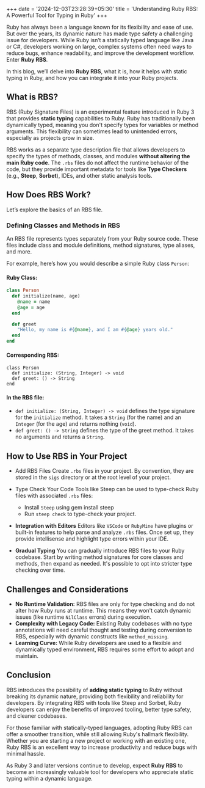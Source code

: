 +++
date = '2024-12-03T23:28:39+05:30'
title = 'Understanding Ruby RBS: A Powerful Tool for Typing in Ruby'
+++

Ruby has always been a language known for its flexibility and ease of use. But over the years, its dynamic nature has made type safety a challenging issue for developers. While Ruby isn’t a statically typed language like Java or C#, developers working on large, complex systems often need ways to reduce bugs, enhance readability, and improve the development workflow. Enter **Ruby RBS**.

In this blog, we’ll delve into **Ruby RBS**, what it is, how it helps with static typing in Ruby, and how you can integrate it into your Ruby projects.

## What is RBS?

RBS (Ruby Signature Files) is an experimental feature introduced in Ruby 3 that provides **static typing** capabilities to Ruby. Ruby has traditionally been dynamically typed, meaning you don't specify types for variables or method arguments. This flexibility can sometimes lead to unintended errors, especially as projects grow in size.

RBS works as a separate type description file that allows developers to specify the types of methods, classes, and modules **without altering the main Ruby code**. The `.rbs` files do not affect the runtime behavior of the code, but they provide important metadata for tools like **Type Checkers** (e.g., **Steep**, **Sorbet**), IDEs, and other static analysis tools.

## How Does RBS Work?

Let’s explore the basics of an RBS file.

### Defining Classes and Methods in RBS

An RBS file represents types separately from your Ruby source code. These files include class and module definitions, method signatures, type aliases, and more.

For example, here’s how you would describe a simple Ruby class `Person`:

#### Ruby Class:
```ruby
class Person
  def initialize(name, age)
    @name = name
    @age = age
  end

  def greet
    "Hello, my name is #{@name}, and I am #{@age} years old."
  end
end
```

#### Corresponding RBS:
```rbs
class Person
  def initialize: (String, Integer) -> void
  def greet: () -> String
end
```

#### In the **RBS** file:

- `def initialize: (String, Integer) -> void` defines the type signature for the `initialize` method. It takes a `String` (for the name) and an `Integer` (for the age) and returns nothing (`void`).
- `def greet: () -> String` defines the type of the greet method. It takes no arguments and returns a `String`.

## How to Use RBS in Your Project
- Add RBS Files Create `.rbs` files in your project. By convention, they are stored in the `sigs` directory or at the root level of your project.

- Type Check Your Code Tools like Steep can be used to type-check Ruby files with associated `.rbs` files:
  - Install `Steep` using gem install steep
  - Run `steep check` to type-check your project.
- **Integration with Editors** Editors like `VSCode` or `RubyMine` have plugins or built-in features to help parse and analyze `.rbs` files. Once set up, they provide intellisense and highlight type errors within your IDE.

- **Gradual Typing** You can gradually introduce RBS files to your Ruby codebase. Start by writing method signatures for core classes and methods, then expand as needed. It's possible to opt into stricter type checking over time.

## Challenges and Considerations
- **No Runtime Validation:** RBS files are only for type checking and do not alter how Ruby runs at runtime. This means they won't catch dynamic issues (like runtime `NilClass` errors) during execution.
- **Complexity with Legacy Code:** Existing Ruby codebases with no type annotations will need careful thought and testing during conversion to RBS, especially with dynamic constructs like `method_missing`.
- **Learning Curve:** While Ruby developers are used to a flexible and dynamically typed environment, RBS requires some effort to adopt and maintain.


## Conclusion
RBS introduces the possibility of **adding static typing** to Ruby without breaking its dynamic nature, providing both flexibility and reliability for developers. By integrating RBS with tools like Steep and Sorbet, Ruby developers can enjoy the benefits of improved tooling, better type safety, and cleaner codebases.

For those familiar with statically-typed languages, adopting Ruby RBS can offer a smoother transition, while still allowing Ruby's hallmark flexibility. Whether you are starting a new project or working with an existing one, Ruby RBS is an excellent way to increase productivity and reduce bugs with minimal hassle.

As Ruby 3 and later versions continue to develop, expect **Ruby RBS** to become an increasingly valuable tool for developers who appreciate static typing within a dynamic language.

